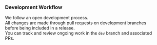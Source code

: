 ### Development Workflow

We follow an open development process.  
All changes are made through pull requests on development branches before being included in a release.  
You can track and review ongoing work in the `dev` branch and associated PRs.